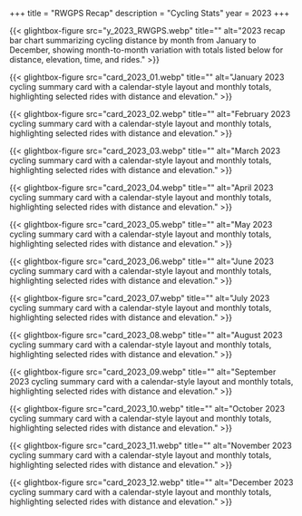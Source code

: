 +++
title = "RWGPS Recap"
description = "Cycling Stats"
year = 2023
+++


<div class="gallery-grid">
  
  {{< glightbox-figure src="y_2023_RWGPS.webp" title="" alt="2023 recap bar chart summarizing cycling distance by month from January to December, showing month-to-month variation with totals listed below for distance, elevation, time, and rides." >}}
  
  {{< glightbox-figure src="card_2023_01.webp" title="" alt="January 2023 cycling summary card with a calendar-style layout and monthly totals, highlighting selected rides with distance and elevation." >}}
  
  {{< glightbox-figure src="card_2023_02.webp" title="" alt="February 2023 cycling summary card with a calendar-style layout and monthly totals, highlighting selected rides with distance and elevation." >}}
  
  {{< glightbox-figure src="card_2023_03.webp" title="" alt="March 2023 cycling summary card with a calendar-style layout and monthly totals, highlighting selected rides with distance and elevation." >}}
  
  {{< glightbox-figure src="card_2023_04.webp" title="" alt="April 2023 cycling summary card with a calendar-style layout and monthly totals, highlighting selected rides with distance and elevation." >}}
  
  {{< glightbox-figure src="card_2023_05.webp" title="" alt="May 2023 cycling summary card with a calendar-style layout and monthly totals, highlighting selected rides with distance and elevation." >}}
  
  {{< glightbox-figure src="card_2023_06.webp" title="" alt="June 2023 cycling summary card with a calendar-style layout and monthly totals, highlighting selected rides with distance and elevation." >}}
  
  {{< glightbox-figure src="card_2023_07.webp" title="" alt="July 2023 cycling summary card with a calendar-style layout and monthly totals, highlighting selected rides with distance and elevation." >}}
  
  {{< glightbox-figure src="card_2023_08.webp" title="" alt="August 2023 cycling summary card with a calendar-style layout and monthly totals, highlighting selected rides with distance and elevation." >}}
  
  {{< glightbox-figure src="card_2023_09.webp" title="" alt="September 2023 cycling summary card with a calendar-style layout and monthly totals, highlighting selected rides with distance and elevation." >}}
  
  {{< glightbox-figure src="card_2023_10.webp" title="" alt="October 2023 cycling summary card with a calendar-style layout and monthly totals, highlighting selected rides with distance and elevation." >}}
  
  {{< glightbox-figure src="card_2023_11.webp" title="" alt="November 2023 cycling summary card with a calendar-style layout and monthly totals, highlighting selected rides with distance and elevation." >}}
  
  {{< glightbox-figure src="card_2023_12.webp" title="" alt="December 2023 cycling summary card with a calendar-style layout and monthly totals, highlighting selected rides with distance and elevation." >}}
  
</div>
